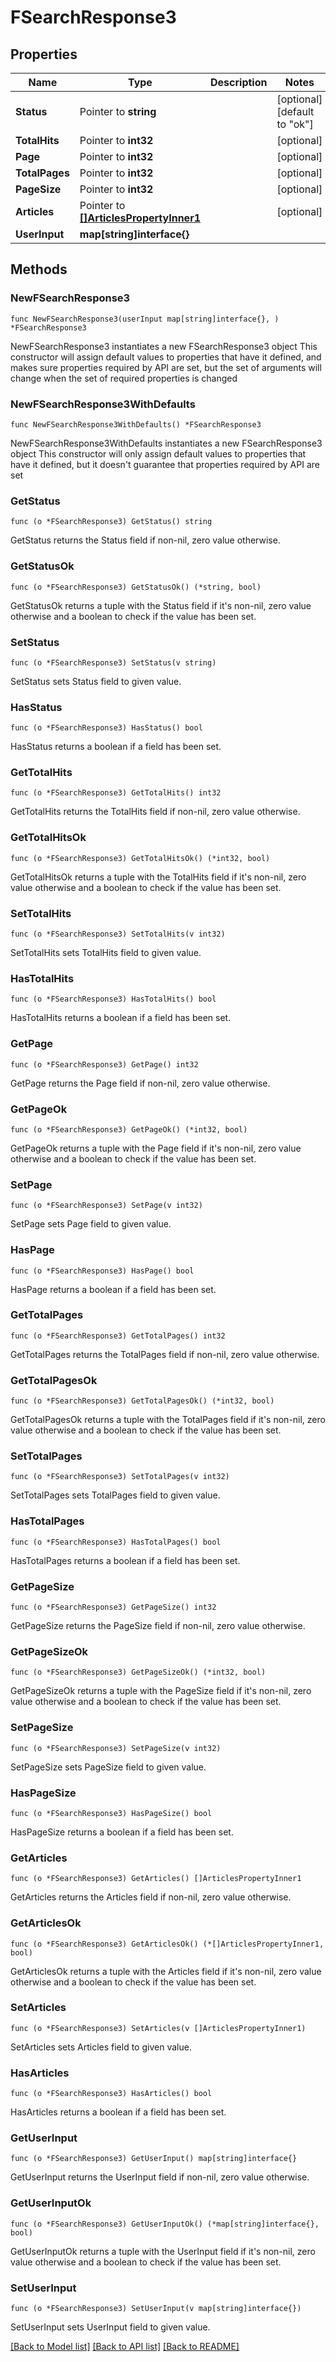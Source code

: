 # FSearchResponse3

## Properties

Name | Type | Description | Notes
------------ | ------------- | ------------- | -------------
**Status** | Pointer to **string** |  | [optional] [default to "ok"]
**TotalHits** | Pointer to **int32** |  | [optional] 
**Page** | Pointer to **int32** |  | [optional] 
**TotalPages** | Pointer to **int32** |  | [optional] 
**PageSize** | Pointer to **int32** |  | [optional] 
**Articles** | Pointer to [**[]ArticlesPropertyInner1**](ArticlesPropertyInner1.md) |  | [optional] 
**UserInput** | **map[string]interface{}** |  | 

## Methods

### NewFSearchResponse3

`func NewFSearchResponse3(userInput map[string]interface{}, ) *FSearchResponse3`

NewFSearchResponse3 instantiates a new FSearchResponse3 object
This constructor will assign default values to properties that have it defined,
and makes sure properties required by API are set, but the set of arguments
will change when the set of required properties is changed

### NewFSearchResponse3WithDefaults

`func NewFSearchResponse3WithDefaults() *FSearchResponse3`

NewFSearchResponse3WithDefaults instantiates a new FSearchResponse3 object
This constructor will only assign default values to properties that have it defined,
but it doesn't guarantee that properties required by API are set

### GetStatus

`func (o *FSearchResponse3) GetStatus() string`

GetStatus returns the Status field if non-nil, zero value otherwise.

### GetStatusOk

`func (o *FSearchResponse3) GetStatusOk() (*string, bool)`

GetStatusOk returns a tuple with the Status field if it's non-nil, zero value otherwise
and a boolean to check if the value has been set.

### SetStatus

`func (o *FSearchResponse3) SetStatus(v string)`

SetStatus sets Status field to given value.

### HasStatus

`func (o *FSearchResponse3) HasStatus() bool`

HasStatus returns a boolean if a field has been set.

### GetTotalHits

`func (o *FSearchResponse3) GetTotalHits() int32`

GetTotalHits returns the TotalHits field if non-nil, zero value otherwise.

### GetTotalHitsOk

`func (o *FSearchResponse3) GetTotalHitsOk() (*int32, bool)`

GetTotalHitsOk returns a tuple with the TotalHits field if it's non-nil, zero value otherwise
and a boolean to check if the value has been set.

### SetTotalHits

`func (o *FSearchResponse3) SetTotalHits(v int32)`

SetTotalHits sets TotalHits field to given value.

### HasTotalHits

`func (o *FSearchResponse3) HasTotalHits() bool`

HasTotalHits returns a boolean if a field has been set.

### GetPage

`func (o *FSearchResponse3) GetPage() int32`

GetPage returns the Page field if non-nil, zero value otherwise.

### GetPageOk

`func (o *FSearchResponse3) GetPageOk() (*int32, bool)`

GetPageOk returns a tuple with the Page field if it's non-nil, zero value otherwise
and a boolean to check if the value has been set.

### SetPage

`func (o *FSearchResponse3) SetPage(v int32)`

SetPage sets Page field to given value.

### HasPage

`func (o *FSearchResponse3) HasPage() bool`

HasPage returns a boolean if a field has been set.

### GetTotalPages

`func (o *FSearchResponse3) GetTotalPages() int32`

GetTotalPages returns the TotalPages field if non-nil, zero value otherwise.

### GetTotalPagesOk

`func (o *FSearchResponse3) GetTotalPagesOk() (*int32, bool)`

GetTotalPagesOk returns a tuple with the TotalPages field if it's non-nil, zero value otherwise
and a boolean to check if the value has been set.

### SetTotalPages

`func (o *FSearchResponse3) SetTotalPages(v int32)`

SetTotalPages sets TotalPages field to given value.

### HasTotalPages

`func (o *FSearchResponse3) HasTotalPages() bool`

HasTotalPages returns a boolean if a field has been set.

### GetPageSize

`func (o *FSearchResponse3) GetPageSize() int32`

GetPageSize returns the PageSize field if non-nil, zero value otherwise.

### GetPageSizeOk

`func (o *FSearchResponse3) GetPageSizeOk() (*int32, bool)`

GetPageSizeOk returns a tuple with the PageSize field if it's non-nil, zero value otherwise
and a boolean to check if the value has been set.

### SetPageSize

`func (o *FSearchResponse3) SetPageSize(v int32)`

SetPageSize sets PageSize field to given value.

### HasPageSize

`func (o *FSearchResponse3) HasPageSize() bool`

HasPageSize returns a boolean if a field has been set.

### GetArticles

`func (o *FSearchResponse3) GetArticles() []ArticlesPropertyInner1`

GetArticles returns the Articles field if non-nil, zero value otherwise.

### GetArticlesOk

`func (o *FSearchResponse3) GetArticlesOk() (*[]ArticlesPropertyInner1, bool)`

GetArticlesOk returns a tuple with the Articles field if it's non-nil, zero value otherwise
and a boolean to check if the value has been set.

### SetArticles

`func (o *FSearchResponse3) SetArticles(v []ArticlesPropertyInner1)`

SetArticles sets Articles field to given value.

### HasArticles

`func (o *FSearchResponse3) HasArticles() bool`

HasArticles returns a boolean if a field has been set.

### GetUserInput

`func (o *FSearchResponse3) GetUserInput() map[string]interface{}`

GetUserInput returns the UserInput field if non-nil, zero value otherwise.

### GetUserInputOk

`func (o *FSearchResponse3) GetUserInputOk() (*map[string]interface{}, bool)`

GetUserInputOk returns a tuple with the UserInput field if it's non-nil, zero value otherwise
and a boolean to check if the value has been set.

### SetUserInput

`func (o *FSearchResponse3) SetUserInput(v map[string]interface{})`

SetUserInput sets UserInput field to given value.



[[Back to Model list]](../README.md#documentation-for-models) [[Back to API list]](../README.md#documentation-for-api-endpoints) [[Back to README]](../README.md)


